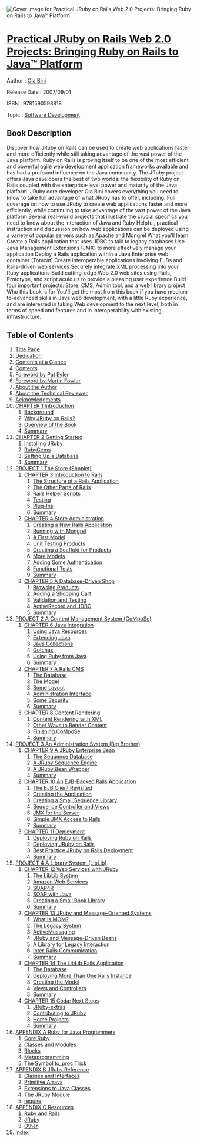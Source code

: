 ![Cover image for Practical JRuby on Rails Web 2.0 Projects: Bringing Ruby on Rails to Java™ Platform](https://imgdetail.ebookreading.net/cover/cover/software_development/EB9781590598818.jpg)

[Practical JRuby on Rails Web 2.0 Projects: Bringing Ruby on Rails to Java™ Platform](https://ebookreading.net/view/book/Practical+JRuby+on+Rails+Web+2.0+Projects%3A+Bringing+Ruby+on+Rails+to+Java%E2%84%A2+Platform-EB9781590598818_1.html "Practical JRuby on Rails Web 2.0 Projects: Bringing Ruby on Rails to Java™ Platform")
====================================================================================================================

Author : [Ola Bini](https://ebookreading.net/search/author/Ola+Bini)

Release Date : 2007/09/01

ISBN : 9781590598818

Topic : [Software Development](https://ebookreading.net/search/category/software-development)

Book Description
-----------------

Discover how JRuby on Rails can be used to create web applications faster and more efficiently while still taking advantage of the vast power of the Java platform.
Ruby on Rails is proving itself to be one of the most efficient and powerful agile web development application frameworks available and has had a profound influence on the Java community. The JRuby project offers Java developers the best of two worlds: the flexibility of Ruby on Rails coupled with the enterprise-level power and maturity of the Java platform.
JRuby core developer Ola Bini covers everything you need to know to take full advantage of what JRuby has to offer, including:
Full coverage on how to use JRuby to create web applications faster and more efficiently, while continuing to take advantage of the vast power of the Java platform
Several real-world projects that illustrate the crucial specifics you need to know about the interaction of Java and Ruby
Helpful, practical instruction and discussion on how web applications can be deployed using a variety of popular servers such as Apache and Mongrel
What you'll learn
Create a Rails application that uses JDBC to talk to legacy databases
Use Java Management Extensions (JMX) to more effectively manage your application
Deploy a Rails application within a Java Enterprise web container (Tomcat)
Create interoperable applications involving EJBs and Rails-driven web services
Securely integrate XML processing into your Ruby applications
Build cutting-edge Web 2.0 web sites using Rails, Prototype, and script.aculo.us to provide a pleasing user experience
Build four important projects: Store, CMS, Admin tool, and a web library project
Who this book is for
You'll get the most from this book if you have medium-to-advanced skills in Java web development, with a little Ruby experience, and are interested in taking Web development to the next level, both in terms of speed and features and in interoperability with existing infrastructure.
              
Table of Contents
-----------------

1. [Title Page](https://ebookreading.net/view/book/Practical+JRuby+on+Rails+Web+2.0+Projects%3A+Bringing+Ruby+on+Rails+to+Java%E2%84%A2+Platform-EB9781590598818_2.html)
1. [Dedication](https://ebookreading.net/view/book/Practical+JRuby+on+Rails+Web+2.0+Projects%3A+Bringing+Ruby+on+Rails+to+Java%E2%84%A2+Platform-EB9781590598818_4.html#dedication)
1. [Contents at a Glance](https://ebookreading.net/view/book/Practical+JRuby+on+Rails+Web+2.0+Projects%3A+Bringing+Ruby+on+Rails+to+Java%E2%84%A2+Platform-EB9781590598818_5.html#contentsataglance)
1. [Contents](https://ebookreading.net/view/book/Practical+JRuby+on+Rails+Web+2.0+Projects%3A+Bringing+Ruby+on+Rails+to+Java%E2%84%A2+Platform-EB9781590598818_6.html#contents)
1. [Foreword by Pat Eyler](https://ebookreading.net/view/book/Practical+JRuby+on+Rails+Web+2.0+Projects%3A+Bringing+Ruby+on+Rails+to+Java%E2%84%A2+Platform-EB9781590598818_7.html#forword_by_pat_eyle)
1. [Foreword by Martin Fowler](https://ebookreading.net/view/book/Practical+JRuby+on+Rails+Web+2.0+Projects%3A+Bringing+Ruby+on+Rails+to+Java%E2%84%A2+Platform-EB9781590598818_8.html#foreword_by_martin_)
1. [About the Author](https://ebookreading.net/view/book/Practical+JRuby+on+Rails+Web+2.0+Projects%3A+Bringing+Ruby+on+Rails+to+Java%E2%84%A2+Platform-EB9781590598818_9.html#about_the_author)
1. [About the Technical Reviewer](https://ebookreading.net/view/book/Practical+JRuby+on+Rails+Web+2.0+Projects%3A+Bringing+Ruby+on+Rails+to+Java%E2%84%A2+Platform-EB9781590598818_10.html#about_the_technical)
1. [Acknowledgments](https://ebookreading.net/view/book/Practical+JRuby+on+Rails+Web+2.0+Projects%3A+Bringing+Ruby+on+Rails+to+Java%E2%84%A2+Platform-EB9781590598818_11.html#acknowledgments)
1. [CHAPTER 1 Introduction](https://ebookreading.net/view/book/Practical+JRuby+on+Rails+Web+2.0+Projects%3A+Bringing+Ruby+on+Rails+to+Java%E2%84%A2+Platform-EB9781590598818_12.html#introduction)
    1. [Background](https://ebookreading.net/view/book/Practical+JRuby+on+Rails+Web+2.0+Projects%3A+Bringing+Ruby+on+Rails+to+Java%E2%84%A2+Platform-EB9781590598818_12.html#background)
    1. [Why JRuby on Rails?](https://ebookreading.net/view/book/Practical+JRuby+on+Rails+Web+2.0+Projects%3A+Bringing+Ruby+on+Rails+to+Java%E2%84%A2+Platform-EB9781590598818_12.html#why_jruby_on_rails_)
    1. [Overview of the Book](https://ebookreading.net/view/book/Practical+JRuby+on+Rails+Web+2.0+Projects%3A+Bringing+Ruby+on+Rails+to+Java%E2%84%A2+Platform-EB9781590598818_12.html#overview_of_the_boo)
    1. [Summary](https://ebookreading.net/view/book/Practical+JRuby+on+Rails+Web+2.0+Projects%3A+Bringing+Ruby+on+Rails+to+Java%E2%84%A2+Platform-EB9781590598818_12.html#summary)
1. [CHAPTER 2 Getting Started](https://ebookreading.net/view/book/Practical+JRuby+on+Rails+Web+2.0+Projects%3A+Bringing+Ruby+on+Rails+to+Java%E2%84%A2+Platform-EB9781590598818_13.html#getting_started)
    1. [Installing JRuby](https://ebookreading.net/view/book/Practical+JRuby+on+Rails+Web+2.0+Projects%3A+Bringing+Ruby+on+Rails+to+Java%E2%84%A2+Platform-EB9781590598818_13.html#installing_jruby)
    1. [RubyGems](https://ebookreading.net/view/book/Practical+JRuby+on+Rails+Web+2.0+Projects%3A+Bringing+Ruby+on+Rails+to+Java%E2%84%A2+Platform-EB9781590598818_13.html#rubygems)
    1. [Setting Up a Database](https://ebookreading.net/view/book/Practical+JRuby+on+Rails+Web+2.0+Projects%3A+Bringing+Ruby+on+Rails+to+Java%E2%84%A2+Platform-EB9781590598818_13.html#setting_up_a_databa)
    1. [Summary](https://ebookreading.net/view/book/Practical+JRuby+on+Rails+Web+2.0+Projects%3A+Bringing+Ruby+on+Rails+to+Java%E2%84%A2+Platform-EB9781590598818_13.html#summary-id1)
1. [PROJECT 1 The Store (Shoplet)](https://ebookreading.net/view/book/Practical+JRuby+on+Rails+Web+2.0+Projects%3A+Bringing+Ruby+on+Rails+to+Java%E2%84%A2+Platform-EB9781590598818_14.html#the_store_open_pare)
    1. [CHAPTER 3 Introduction to Rails](https://ebookreading.net/view/book/Practical+JRuby+on+Rails+Web+2.0+Projects%3A+Bringing+Ruby+on+Rails+to+Java%E2%84%A2+Platform-EB9781590598818_14.html#introduction_to_rai)
        1. [The Structure of a Rails Application](https://ebookreading.net/view/book/Practical+JRuby+on+Rails+Web+2.0+Projects%3A+Bringing+Ruby+on+Rails+to+Java%E2%84%A2+Platform-EB9781590598818_14.html#the_structure_of_a_)
        1. [The Other Parts of Rails](https://ebookreading.net/view/book/Practical+JRuby+on+Rails+Web+2.0+Projects%3A+Bringing+Ruby+on+Rails+to+Java%E2%84%A2+Platform-EB9781590598818_14.html#the_other_parts_of_)
        1. [Rails Helper Scripts](https://ebookreading.net/view/book/Practical+JRuby+on+Rails+Web+2.0+Projects%3A+Bringing+Ruby+on+Rails+to+Java%E2%84%A2+Platform-EB9781590598818_14.html#rails_helper_script)
        1. [Testing](https://ebookreading.net/view/book/Practical+JRuby+on+Rails+Web+2.0+Projects%3A+Bringing+Ruby+on+Rails+to+Java%E2%84%A2+Platform-EB9781590598818_14.html#testing)
        1. [Plug-Ins](https://ebookreading.net/view/book/Practical+JRuby+on+Rails+Web+2.0+Projects%3A+Bringing+Ruby+on+Rails+to+Java%E2%84%A2+Platform-EB9781590598818_14.html#plug-ins)
        1. [Summary](https://ebookreading.net/view/book/Practical+JRuby+on+Rails+Web+2.0+Projects%3A+Bringing+Ruby+on+Rails+to+Java%E2%84%A2+Platform-EB9781590598818_14.html#summary-id2)
    1. [CHAPTER 4 Store Administration](https://ebookreading.net/view/book/Practical+JRuby+on+Rails+Web+2.0+Projects%3A+Bringing+Ruby+on+Rails+to+Java%E2%84%A2+Platform-EB9781590598818_15.html#store_adminisration)
        1. [Creating a New Rails Application](https://ebookreading.net/view/book/Practical+JRuby+on+Rails+Web+2.0+Projects%3A+Bringing+Ruby+on+Rails+to+Java%E2%84%A2+Platform-EB9781590598818_15.html#creating_a_new_rail)
        1. [Running with Mongrel](https://ebookreading.net/view/book/Practical+JRuby+on+Rails+Web+2.0+Projects%3A+Bringing+Ruby+on+Rails+to+Java%E2%84%A2+Platform-EB9781590598818_15.html#running_with_mongre)
        1. [A First Model](https://ebookreading.net/view/book/Practical+JRuby+on+Rails+Web+2.0+Projects%3A+Bringing+Ruby+on+Rails+to+Java%E2%84%A2+Platform-EB9781590598818_15.html#a_first_model)
        1. [Unit Testing Products](https://ebookreading.net/view/book/Practical+JRuby+on+Rails+Web+2.0+Projects%3A+Bringing+Ruby+on+Rails+to+Java%E2%84%A2+Platform-EB9781590598818_15.html#unit_testing_produc)
        1. [Creating a Scaffold for Products](https://ebookreading.net/view/book/Practical+JRuby+on+Rails+Web+2.0+Projects%3A+Bringing+Ruby+on+Rails+to+Java%E2%84%A2+Platform-EB9781590598818_15.html#creating_a_scaffold)
        1. [More Models](https://ebookreading.net/view/book/Practical+JRuby+on+Rails+Web+2.0+Projects%3A+Bringing+Ruby+on+Rails+to+Java%E2%84%A2+Platform-EB9781590598818_15.html#more_models)
        1. [Adding Some Authentication](https://ebookreading.net/view/book/Practical+JRuby+on+Rails+Web+2.0+Projects%3A+Bringing+Ruby+on+Rails+to+Java%E2%84%A2+Platform-EB9781590598818_15.html#adding_some_authent)
        1. [Functional Tests](https://ebookreading.net/view/book/Practical+JRuby+on+Rails+Web+2.0+Projects%3A+Bringing+Ruby+on+Rails+to+Java%E2%84%A2+Platform-EB9781590598818_15.html#functional_tests)
        1. [Summary](https://ebookreading.net/view/book/Practical+JRuby+on+Rails+Web+2.0+Projects%3A+Bringing+Ruby+on+Rails+to+Java%E2%84%A2+Platform-EB9781590598818_15.html#summary-id3)
    1. [CHAPTER 5 A Database-Driven Shop](https://ebookreading.net/view/book/Practical+JRuby+on+Rails+Web+2.0+Projects%3A+Bringing+Ruby+on+Rails+to+Java%E2%84%A2+Platform-EB9781590598818_16.html#a_database_driven_s)
        1. [Browsing Products](https://ebookreading.net/view/book/Practical+JRuby+on+Rails+Web+2.0+Projects%3A+Bringing+Ruby+on+Rails+to+Java%E2%84%A2+Platform-EB9781590598818_16.html#browsing_products)
        1. [Adding a Shopping Cart](https://ebookreading.net/view/book/Practical+JRuby+on+Rails+Web+2.0+Projects%3A+Bringing+Ruby+on+Rails+to+Java%E2%84%A2+Platform-EB9781590598818_16.html#adding_a_shopping_c)
        1. [Validation and Testing](https://ebookreading.net/view/book/Practical+JRuby+on+Rails+Web+2.0+Projects%3A+Bringing+Ruby+on+Rails+to+Java%E2%84%A2+Platform-EB9781590598818_16.html#validation_and_test)
        1. [ActiveRecord and JDBC](https://ebookreading.net/view/book/Practical+JRuby+on+Rails+Web+2.0+Projects%3A+Bringing+Ruby+on+Rails+to+Java%E2%84%A2+Platform-EB9781590598818_16.html#activerecord_and_jd)
        1. [Summary](https://ebookreading.net/view/book/Practical+JRuby+on+Rails+Web+2.0+Projects%3A+Bringing+Ruby+on+Rails+to+Java%E2%84%A2+Platform-EB9781590598818_16.html#summary-id4)
1. [PROJECT 2 A Content Management System (CoMpoSe)](https://ebookreading.net/view/book/Practical+JRuby+on+Rails+Web+2.0+Projects%3A+Bringing+Ruby+on+Rails+to+Java%E2%84%A2+Platform-EB9781590598818_17.html#a_content_managemen)
    1. [CHAPTER 6 Java Integration](https://ebookreading.net/view/book/Practical+JRuby+on+Rails+Web+2.0+Projects%3A+Bringing+Ruby+on+Rails+to+Java%E2%84%A2+Platform-EB9781590598818_17.html#java_integration)
        1. [Using Java Resources](https://ebookreading.net/view/book/Practical+JRuby+on+Rails+Web+2.0+Projects%3A+Bringing+Ruby+on+Rails+to+Java%E2%84%A2+Platform-EB9781590598818_17.html#using_java_resource)
        1. [Extending Java](https://ebookreading.net/view/book/Practical+JRuby+on+Rails+Web+2.0+Projects%3A+Bringing+Ruby+on+Rails+to+Java%E2%84%A2+Platform-EB9781590598818_17.html#extending_java)
        1. [Java Collections](https://ebookreading.net/view/book/Practical+JRuby+on+Rails+Web+2.0+Projects%3A+Bringing+Ruby+on+Rails+to+Java%E2%84%A2+Platform-EB9781590598818_17.html#java_collections)
        1. [Gotchas](https://ebookreading.net/view/book/Practical+JRuby+on+Rails+Web+2.0+Projects%3A+Bringing+Ruby+on+Rails+to+Java%E2%84%A2+Platform-EB9781590598818_17.html#gotchas)
        1. [Using Ruby from Java](https://ebookreading.net/view/book/Practical+JRuby+on+Rails+Web+2.0+Projects%3A+Bringing+Ruby+on+Rails+to+Java%E2%84%A2+Platform-EB9781590598818_17.html#using_ruby_from_jav)
        1. [Summary](https://ebookreading.net/view/book/Practical+JRuby+on+Rails+Web+2.0+Projects%3A+Bringing+Ruby+on+Rails+to+Java%E2%84%A2+Platform-EB9781590598818_17.html#summary-id6)
    1. [CHAPTER 7 A Rails CMS](https://ebookreading.net/view/book/Practical+JRuby+on+Rails+Web+2.0+Projects%3A+Bringing+Ruby+on+Rails+to+Java%E2%84%A2+Platform-EB9781590598818_18.html#a_rails_cms)
        1. [The Database](https://ebookreading.net/view/book/Practical+JRuby+on+Rails+Web+2.0+Projects%3A+Bringing+Ruby+on+Rails+to+Java%E2%84%A2+Platform-EB9781590598818_18.html#the_database)
        1. [The Model](https://ebookreading.net/view/book/Practical+JRuby+on+Rails+Web+2.0+Projects%3A+Bringing+Ruby+on+Rails+to+Java%E2%84%A2+Platform-EB9781590598818_18.html#the_model)
        1. [Some Layout](https://ebookreading.net/view/book/Practical+JRuby+on+Rails+Web+2.0+Projects%3A+Bringing+Ruby+on+Rails+to+Java%E2%84%A2+Platform-EB9781590598818_18.html#some_layout)
        1. [Administration Interface](https://ebookreading.net/view/book/Practical+JRuby+on+Rails+Web+2.0+Projects%3A+Bringing+Ruby+on+Rails+to+Java%E2%84%A2+Platform-EB9781590598818_18.html#administration_inte)
        1. [Some Security](https://ebookreading.net/view/book/Practical+JRuby+on+Rails+Web+2.0+Projects%3A+Bringing+Ruby+on+Rails+to+Java%E2%84%A2+Platform-EB9781590598818_18.html#some_security)
        1. [Summary](https://ebookreading.net/view/book/Practical+JRuby+on+Rails+Web+2.0+Projects%3A+Bringing+Ruby+on+Rails+to+Java%E2%84%A2+Platform-EB9781590598818_18.html#summary-id7)
    1. [CHAPTER 8 Content Rendering](https://ebookreading.net/view/book/Practical+JRuby+on+Rails+Web+2.0+Projects%3A+Bringing+Ruby+on+Rails+to+Java%E2%84%A2+Platform-EB9781590598818_19.html#content_rendering)
        1. [Content Rendering with XML](https://ebookreading.net/view/book/Practical+JRuby+on+Rails+Web+2.0+Projects%3A+Bringing+Ruby+on+Rails+to+Java%E2%84%A2+Platform-EB9781590598818_19.html#content_rendering_w)
        1. [Other Ways to Render Content](https://ebookreading.net/view/book/Practical+JRuby+on+Rails+Web+2.0+Projects%3A+Bringing+Ruby+on+Rails+to+Java%E2%84%A2+Platform-EB9781590598818_19.html#other_ways_to_rende)
        1. [Finishing CoMpoSe](https://ebookreading.net/view/book/Practical+JRuby+on+Rails+Web+2.0+Projects%3A+Bringing+Ruby+on+Rails+to+Java%E2%84%A2+Platform-EB9781590598818_19.html#finishing_compose)
        1. [Summary](https://ebookreading.net/view/book/Practical+JRuby+on+Rails+Web+2.0+Projects%3A+Bringing+Ruby+on+Rails+to+Java%E2%84%A2+Platform-EB9781590598818_19.html#summary-id8)
1. [PROJECT 3 An Administration System (Big Brother)](https://ebookreading.net/view/book/Practical+JRuby+on+Rails+Web+2.0+Projects%3A+Bringing+Ruby+on+Rails+to+Java%E2%84%A2+Platform-EB9781590598818_20.html#an_administration_s)
    1. [CHAPTER 9 A JRuby Enterprise Bean](https://ebookreading.net/view/book/Practical+JRuby+on+Rails+Web+2.0+Projects%3A+Bringing+Ruby+on+Rails+to+Java%E2%84%A2+Platform-EB9781590598818_20.html#a_jruby_enterprise_)
        1. [The Sequence Database](https://ebookreading.net/view/book/Practical+JRuby+on+Rails+Web+2.0+Projects%3A+Bringing+Ruby+on+Rails+to+Java%E2%84%A2+Platform-EB9781590598818_20.html#the_sequence_databa)
        1. [A JRuby Sequence Engine](https://ebookreading.net/view/book/Practical+JRuby+on+Rails+Web+2.0+Projects%3A+Bringing+Ruby+on+Rails+to+Java%E2%84%A2+Platform-EB9781590598818_20.html#a_jruby_sequence_en)
        1. [A JRuby Bean Wrapper](https://ebookreading.net/view/book/Practical+JRuby+on+Rails+Web+2.0+Projects%3A+Bringing+Ruby+on+Rails+to+Java%E2%84%A2+Platform-EB9781590598818_20.html#a_jruby_bean_wrappe)
        1. [Summary](https://ebookreading.net/view/book/Practical+JRuby+on+Rails+Web+2.0+Projects%3A+Bringing+Ruby+on+Rails+to+Java%E2%84%A2+Platform-EB9781590598818_20.html#Summary-id9)
    1. [CHAPTER 10 An EJB-Backed Rails Application](https://ebookreading.net/view/book/Practical+JRuby+on+Rails+Web+2.0+Projects%3A+Bringing+Ruby+on+Rails+to+Java%E2%84%A2+Platform-EB9781590598818_21.html#an_ejb-backed_rails)
        1. [The EJB Client Revisited](https://ebookreading.net/view/book/Practical+JRuby+on+Rails+Web+2.0+Projects%3A+Bringing+Ruby+on+Rails+to+Java%E2%84%A2+Platform-EB9781590598818_21.html#the_ejb_client_revi)
        1. [Creating the Application](https://ebookreading.net/view/book/Practical+JRuby+on+Rails+Web+2.0+Projects%3A+Bringing+Ruby+on+Rails+to+Java%E2%84%A2+Platform-EB9781590598818_21.html#creating_the_applic)
        1. [Creating a Small Sequence Library](https://ebookreading.net/view/book/Practical+JRuby+on+Rails+Web+2.0+Projects%3A+Bringing+Ruby+on+Rails+to+Java%E2%84%A2+Platform-EB9781590598818_21.html#creating_a_small_se)
        1. [Sequence Controller and Views](https://ebookreading.net/view/book/Practical+JRuby+on+Rails+Web+2.0+Projects%3A+Bringing+Ruby+on+Rails+to+Java%E2%84%A2+Platform-EB9781590598818_21.html#sequence_controller)
        1. [JMX for the Server](https://ebookreading.net/view/book/Practical+JRuby+on+Rails+Web+2.0+Projects%3A+Bringing+Ruby+on+Rails+to+Java%E2%84%A2+Platform-EB9781590598818_21.html#jmx_for_the_server)
        1. [Simple JMX Access to Rails](https://ebookreading.net/view/book/Practical+JRuby+on+Rails+Web+2.0+Projects%3A+Bringing+Ruby+on+Rails+to+Java%E2%84%A2+Platform-EB9781590598818_21.html#simple_jmx_access_t)
        1. [Summary](https://ebookreading.net/view/book/Practical+JRuby+on+Rails+Web+2.0+Projects%3A+Bringing+Ruby+on+Rails+to+Java%E2%84%A2+Platform-EB9781590598818_21.html#summary-id10)
    1. [CHAPTER 11 Deployment](https://ebookreading.net/view/book/Practical+JRuby+on+Rails+Web+2.0+Projects%3A+Bringing+Ruby+on+Rails+to+Java%E2%84%A2+Platform-EB9781590598818_22.html#deployment)
        1. [Deploying Ruby on Rails](https://ebookreading.net/view/book/Practical+JRuby+on+Rails+Web+2.0+Projects%3A+Bringing+Ruby+on+Rails+to+Java%E2%84%A2+Platform-EB9781590598818_22.html#deploying_ruby_on_r)
        1. [Deploying JRuby on Rails](https://ebookreading.net/view/book/Practical+JRuby+on+Rails+Web+2.0+Projects%3A+Bringing+Ruby+on+Rails+to+Java%E2%84%A2+Platform-EB9781590598818_22.html#deploying_jruby_on_)
        1. [Best Practice JRuby on Rails Deployment](https://ebookreading.net/view/book/Practical+JRuby+on+Rails+Web+2.0+Projects%3A+Bringing+Ruby+on+Rails+to+Java%E2%84%A2+Platform-EB9781590598818_22.html#best_practice_jruby)
        1. [Summary](https://ebookreading.net/view/book/Practical+JRuby+on+Rails+Web+2.0+Projects%3A+Bringing+Ruby+on+Rails+to+Java%E2%84%A2+Platform-EB9781590598818_22.html#summary-id11)
1. [PROJECT 4 A Library System (LibLib)](https://ebookreading.net/view/book/Practical+JRuby+on+Rails+Web+2.0+Projects%3A+Bringing+Ruby+on+Rails+to+Java%E2%84%A2+Platform-EB9781590598818_23.html#a_library_system_op)
    1. [CHAPTER 12 Web Services with JRuby](https://ebookreading.net/view/book/Practical+JRuby+on+Rails+Web+2.0+Projects%3A+Bringing+Ruby+on+Rails+to+Java%E2%84%A2+Platform-EB9781590598818_23.html#web_services_with_j)
        1. [The LibLib System](https://ebookreading.net/view/book/Practical+JRuby+on+Rails+Web+2.0+Projects%3A+Bringing+Ruby+on+Rails+to+Java%E2%84%A2+Platform-EB9781590598818_23.html#the_liblib_system)
        1. [Amazon Web Services](https://ebookreading.net/view/book/Practical+JRuby+on+Rails+Web+2.0+Projects%3A+Bringing+Ruby+on+Rails+to+Java%E2%84%A2+Platform-EB9781590598818_23.html#amazon_web_services)
        1. [SOAP4R](https://ebookreading.net/view/book/Practical+JRuby+on+Rails+Web+2.0+Projects%3A+Bringing+Ruby+on+Rails+to+Java%E2%84%A2+Platform-EB9781590598818_23.html#soap4r)
        1. [SOAP with Java](https://ebookreading.net/view/book/Practical+JRuby+on+Rails+Web+2.0+Projects%3A+Bringing+Ruby+on+Rails+to+Java%E2%84%A2+Platform-EB9781590598818_23.html#soap_with_java)
        1. [Creating a Small Book Library](https://ebookreading.net/view/book/Practical+JRuby+on+Rails+Web+2.0+Projects%3A+Bringing+Ruby+on+Rails+to+Java%E2%84%A2+Platform-EB9781590598818_23.html#creating_a_small_bo)
        1. [Summary](https://ebookreading.net/view/book/Practical+JRuby+on+Rails+Web+2.0+Projects%3A+Bringing+Ruby+on+Rails+to+Java%E2%84%A2+Platform-EB9781590598818_23.html#summary-id12)
    1. [CHAPTER 13 JRuby and Message-Oriented Systems](https://ebookreading.net/view/book/Practical+JRuby+on+Rails+Web+2.0+Projects%3A+Bringing+Ruby+on+Rails+to+Java%E2%84%A2+Platform-EB9781590598818_24.html#jruby_and_message-o)
        1. [What Is MOM?](https://ebookreading.net/view/book/Practical+JRuby+on+Rails+Web+2.0+Projects%3A+Bringing+Ruby+on+Rails+to+Java%E2%84%A2+Platform-EB9781590598818_24.html#what_is_mom_questio)
        1. [The Legacy System](https://ebookreading.net/view/book/Practical+JRuby+on+Rails+Web+2.0+Projects%3A+Bringing+Ruby+on+Rails+to+Java%E2%84%A2+Platform-EB9781590598818_24.html#the_legacy_system)
        1. [ActiveMessaging](https://ebookreading.net/view/book/Practical+JRuby+on+Rails+Web+2.0+Projects%3A+Bringing+Ruby+on+Rails+to+Java%E2%84%A2+Platform-EB9781590598818_24.html#activemessaging)
        1. [JRuby and Message-Driven Beans](https://ebookreading.net/view/book/Practical+JRuby+on+Rails+Web+2.0+Projects%3A+Bringing+Ruby+on+Rails+to+Java%E2%84%A2+Platform-EB9781590598818_24.html#jruby_and_message-d)
        1. [A Library for Legacy Interaction](https://ebookreading.net/view/book/Practical+JRuby+on+Rails+Web+2.0+Projects%3A+Bringing+Ruby+on+Rails+to+Java%E2%84%A2+Platform-EB9781590598818_24.html#a_library_for_legac)
        1. [Inter-Rails Communication](https://ebookreading.net/view/book/Practical+JRuby+on+Rails+Web+2.0+Projects%3A+Bringing+Ruby+on+Rails+to+Java%E2%84%A2+Platform-EB9781590598818_24.html#inter-rails_communi)
        1. [Summary](https://ebookreading.net/view/book/Practical+JRuby+on+Rails+Web+2.0+Projects%3A+Bringing+Ruby+on+Rails+to+Java%E2%84%A2+Platform-EB9781590598818_24.html#summary-id13)
    1. [CHAPTER 14 The LibLib Rails Application](https://ebookreading.net/view/book/Practical+JRuby+on+Rails+Web+2.0+Projects%3A+Bringing+Ruby+on+Rails+to+Java%E2%84%A2+Platform-EB9781590598818_25.html#the_liblib_rails_ap)
        1. [The Database](https://ebookreading.net/view/book/Practical+JRuby+on+Rails+Web+2.0+Projects%3A+Bringing+Ruby+on+Rails+to+Java%E2%84%A2+Platform-EB9781590598818_25.html#the_database-id1)
        1. [Deploying More Than One Rails Instance](https://ebookreading.net/view/book/Practical+JRuby+on+Rails+Web+2.0+Projects%3A+Bringing+Ruby+on+Rails+to+Java%E2%84%A2+Platform-EB9781590598818_25.html#deploying_more_than)
        1. [Creating the Model](https://ebookreading.net/view/book/Practical+JRuby+on+Rails+Web+2.0+Projects%3A+Bringing+Ruby+on+Rails+to+Java%E2%84%A2+Platform-EB9781590598818_25.html#creating_the_model)
        1. [Views and Controllers](https://ebookreading.net/view/book/Practical+JRuby+on+Rails+Web+2.0+Projects%3A+Bringing+Ruby+on+Rails+to+Java%E2%84%A2+Platform-EB9781590598818_25.html#views_and_controlle)
        1. [Summary](https://ebookreading.net/view/book/Practical+JRuby+on+Rails+Web+2.0+Projects%3A+Bringing+Ruby+on+Rails+to+Java%E2%84%A2+Platform-EB9781590598818_25.html#summary-id14)
    1. [CHAPTER 15 Coda: Next Steps](https://ebookreading.net/view/book/Practical+JRuby+on+Rails+Web+2.0+Projects%3A+Bringing+Ruby+on+Rails+to+Java%E2%84%A2+Platform-EB9781590598818_26.html#coda_colon_next_ste)
        1. [JRuby-extras](https://ebookreading.net/view/book/Practical+JRuby+on+Rails+Web+2.0+Projects%3A+Bringing+Ruby+on+Rails+to+Java%E2%84%A2+Platform-EB9781590598818_26.html#jruby-extras)
        1. [Contributing to JRuby](https://ebookreading.net/view/book/Practical+JRuby+on+Rails+Web+2.0+Projects%3A+Bringing+Ruby+on+Rails+to+Java%E2%84%A2+Platform-EB9781590598818_26.html#contributing_to_jru)
        1. [Home Projects](https://ebookreading.net/view/book/Practical+JRuby+on+Rails+Web+2.0+Projects%3A+Bringing+Ruby+on+Rails+to+Java%E2%84%A2+Platform-EB9781590598818_26.html#home_projects)
        1. [Summary](https://ebookreading.net/view/book/Practical+JRuby+on+Rails+Web+2.0+Projects%3A+Bringing+Ruby+on+Rails+to+Java%E2%84%A2+Platform-EB9781590598818_26.html#summary-id15)
1. [APPENDIX A Ruby for Java Programmers](https://ebookreading.net/view/book/Practical+JRuby+on+Rails+Web+2.0+Projects%3A+Bringing+Ruby+on+Rails+to+Java%E2%84%A2+Platform-EB9781590598818_27.html#ruby_for_java_progr)
    1. [Core Ruby](https://ebookreading.net/view/book/Practical+JRuby+on+Rails+Web+2.0+Projects%3A+Bringing+Ruby+on+Rails+to+Java%E2%84%A2+Platform-EB9781590598818_27.html#core_ruby)
    1. [Classes and Modules](https://ebookreading.net/view/book/Practical+JRuby+on+Rails+Web+2.0+Projects%3A+Bringing+Ruby+on+Rails+to+Java%E2%84%A2+Platform-EB9781590598818_27.html#classes_and_modules)
    1. [Blocks](https://ebookreading.net/view/book/Practical+JRuby+on+Rails+Web+2.0+Projects%3A+Bringing+Ruby+on+Rails+to+Java%E2%84%A2+Platform-EB9781590598818_27.html#blocks)
    1. [Metaprogramming](https://ebookreading.net/view/book/Practical+JRuby+on+Rails+Web+2.0+Projects%3A+Bringing+Ruby+on+Rails+to+Java%E2%84%A2+Platform-EB9781590598818_27.html#metaprogramming)
    1. [The Symbol to_proc Trick](https://ebookreading.net/view/book/Practical+JRuby+on+Rails+Web+2.0+Projects%3A+Bringing+Ruby+on+Rails+to+Java%E2%84%A2+Platform-EB9781590598818_27.html#the_symbol_to_proc_)
1. [APPENDIX B JRuby Reference](https://ebookreading.net/view/book/Practical+JRuby+on+Rails+Web+2.0+Projects%3A+Bringing+Ruby+on+Rails+to+Java%E2%84%A2+Platform-EB9781590598818_28.html#jruby_reference)
    1. [Classes and Interfaces](https://ebookreading.net/view/book/Practical+JRuby+on+Rails+Web+2.0+Projects%3A+Bringing+Ruby+on+Rails+to+Java%E2%84%A2+Platform-EB9781590598818_28.html#classes_and_interfa)
    1. [Primitive Arrays](https://ebookreading.net/view/book/Practical+JRuby+on+Rails+Web+2.0+Projects%3A+Bringing+Ruby+on+Rails+to+Java%E2%84%A2+Platform-EB9781590598818_28.html#primitive_arrays)
    1. [Extensions to Java Classes](https://ebookreading.net/view/book/Practical+JRuby+on+Rails+Web+2.0+Projects%3A+Bringing+Ruby+on+Rails+to+Java%E2%84%A2+Platform-EB9781590598818_28.html#extensions_to_java_)
    1. [The JRuby Module](https://ebookreading.net/view/book/Practical+JRuby+on+Rails+Web+2.0+Projects%3A+Bringing+Ruby+on+Rails+to+Java%E2%84%A2+Platform-EB9781590598818_28.html#the_jruby_module)
    1. [require](https://ebookreading.net/view/book/Practical+JRuby+on+Rails+Web+2.0+Projects%3A+Bringing+Ruby+on+Rails+to+Java%E2%84%A2+Platform-EB9781590598818_28.html#require)
1. [APPENDIX C Resources](https://ebookreading.net/view/book/Practical+JRuby+on+Rails+Web+2.0+Projects%3A+Bringing+Ruby+on+Rails+to+Java%E2%84%A2+Platform-EB9781590598818_29.html#resources)
    1. [Ruby and Rails](https://ebookreading.net/view/book/Practical+JRuby+on+Rails+Web+2.0+Projects%3A+Bringing+Ruby+on+Rails+to+Java%E2%84%A2+Platform-EB9781590598818_29.html#ruby_and_rails)
    1. [JRuby](https://ebookreading.net/view/book/Practical+JRuby+on+Rails+Web+2.0+Projects%3A+Bringing+Ruby+on+Rails+to+Java%E2%84%A2+Platform-EB9781590598818_29.html#jruby)
    1. [Other](https://ebookreading.net/view/book/Practical+JRuby+on+Rails+Web+2.0+Projects%3A+Bringing+Ruby+on+Rails+to+Java%E2%84%A2+Platform-EB9781590598818_29.html#other)
1. [Index](https://ebookreading.net/view/book/Practical+JRuby+on+Rails+Web+2.0+Projects%3A+Bringing+Ruby+on+Rails+to+Java%E2%84%A2+Platform-EB9781590598818_30.html#index)
